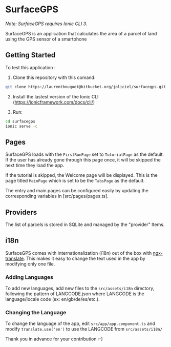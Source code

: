 # SurfaceGPS 

_Note: SurfaceGPS requires Ionic CLI 3._

SurfaceGPS is an application that calculates the area of a parcel of land using the GPS sensor of a smartphone


## Getting Started

To test this application :

1. Clone this repository with this comand: 
```bash
git clone https://laurentbouquet@bitbucket.org/joliciel/surfacegps.git
```

2. Install the lastest version of the Ionic CLI 
(https://ionicframework.com/docs/cli/)


3. Run:
```bash
cd surfacegps
ionic serve -c
```


## Pages

SurfaceGPS loads with the `FirstRunPage` set to `TutorialPage` as the default. If the user has already gone through this page once, it will be skipped the next time they load the app.

If the tutorial is skipped, the Welcome page will be displayed. This is the page titled `MainPage` which is set to be the `TabsPage` as the default.

The entry and main pages can be configured easily by updating the corresponding variables in [src/pages/pages.ts].


## Providers

The list of parcels is stored in SQLite and managed by the "provider" Items. 


## i18n

SurfaceGPS comes with internationalization (i18n) out of the box with [ngx-translate](https://github.com/ngx-translate/core). This makes it easy to change the text used in the app by modifying only one file. 


### Adding Languages

To add new languages, add new files to the `src/assets/i18n` directory, following the pattern of LANGCODE.json where LANGCODE is the language/locale code (ex: en/gb/de/es/etc.).


### Changing the Language

To change the language of the app, edit `src/app/app.component.ts` and modify `translate.use('en')` to use the LANGCODE from `src/assets/i18n/`


Thank you in advance for your contribution :-)


